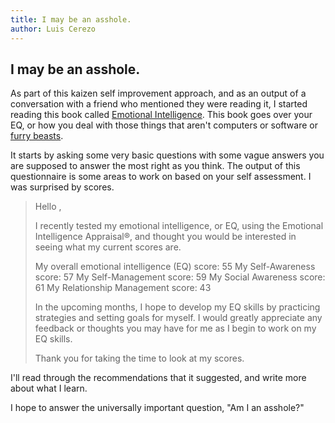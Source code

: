 ```yaml
---
title: I may be an asshole.
author: Luis Cerezo
---
```


## I may be an asshole.

As part of this kaizen self improvement approach, and as an output of a conversation with a friend who mentioned they were reading it, I started reading this book called [Emotional Intelligence](https://www.amazon.com/Emotional-Intelligence-2-0-Travis-Bradberry). This book goes over your EQ, or how you deal with those things that aren't computers or software or [furry beasts](https://www.instagram.com/p/BLAN4OaBpJ4/).

It starts by asking some very basic questions with some vague answers you are supposed to answer the most right as you think. The output of this questionnaire is some areas to work on based on your self assessment. I was surprised by scores.

>Hello ,
>
>   I recently tested my emotional intelligence, or EQ, using the Emotional Intelligence Appraisal®, and thought you would be interested in seeing what my current scores are. 
>
>My overall emotional intelligence (EQ) score: 55
>My Self-Awareness score: 57
>My Self-Management score: 59
>My Social Awareness score: 61
>My Relationship Management score: 43
>
>In the upcoming months, I hope to develop my EQ skills by practicing strategies and setting goals for myself. I would greatly appreciate any feedback or thoughts you may have for me as I begin to work on my EQ skills. 
>
>
>
>Thank you for taking the time to look at my scores. 

I'll read through the recommendations that it suggested, and write more about what I learn.

I hope to answer the universally important question, "Am I an asshole?"
